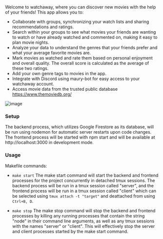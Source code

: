 Welcome to watchaway, where you can discover new movies with the help of your friends! This app allows you to:

- Collaborate with groups, synchronizing your watch lists and sharing recommendations and ratings.
- Search within your groups to see what movies your friends are wanting to watch or have already watched and commented on, making it easy to plan movie nights.
- Analyze your data to understand the genres that your friends prefer and what your average favorite movies are.
- Mark movies as watched and rate them based on personal enjoyment and overall quality. The overall score is calculated as the average of these two ratings.
- Add your own genre tags to movies in the app.
- Integrate with Discord using maury-bot for easy access to your watchaway account.
- Access movie data from the trusted public database https://www.themoviedb.org/

![image](https://user-images.githubusercontent.com/47376937/211179252-92470a03-eef0-4c15-8ea4-8cbe0e933ef9.png)


### Setup

The backend process, which utilizes Google Firestore as its database, will be run using nodemon for automatic server restarts upon code changes. The frontend process will be started with npm start and will be available at http://localhost:3000 in development mode.

### Usage
Makefile commands:

- `make start` 
The make start command will start the backend and frontend processes for the project concurrently in detached tmux sessions. The backend process will be run in a tmux session called "server", and the frontend process will be run in a tmux session called "client" which can be selected using `tmux attach -t "target"` and deattached from using `Ctrl+B, D`. 

- `make stop`
The make stop command will stop the backend and frontend processes by killing any running processes that contain the string "node" in their command line arguments, as well as any tmux sessions with the names "server" or "client". This will effectively stop the server and client processes started by the make start command.
